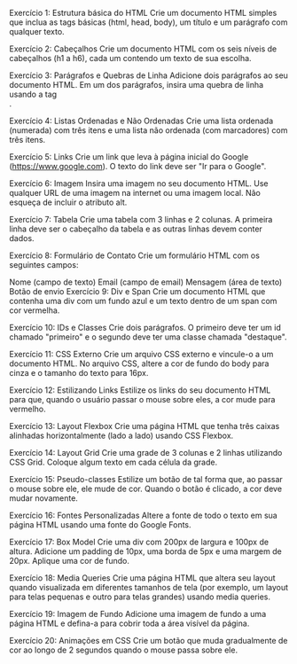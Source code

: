 Exercício 1: Estrutura básica do HTML
Crie um documento HTML simples que inclua as tags básicas (html, head, body), um título e um parágrafo com qualquer texto.

Exercício 2: Cabeçalhos
Crie um documento HTML com os seis níveis de cabeçalhos (h1 a h6), cada um contendo um texto de sua escolha.

Exercício 3: Parágrafos e Quebras de Linha
Adicione dois parágrafos ao seu documento HTML. Em um dos parágrafos, insira uma quebra de linha usando a tag <br>.

Exercício 4: Listas Ordenadas e Não Ordenadas
Crie uma lista ordenada (numerada) com três itens e uma lista não ordenada (com marcadores) com três itens.

Exercício 5: Links
Crie um link que leva à página inicial do Google (https://www.google.com). O texto do link deve ser "Ir para o Google".

Exercício 6: Imagem
Insira uma imagem no seu documento HTML. Use qualquer URL de uma imagem na internet ou uma imagem local. Não esqueça de incluir o atributo alt.

Exercício 7: Tabela
Crie uma tabela com 3 linhas e 2 colunas. A primeira linha deve ser o cabeçalho da tabela e as outras linhas devem conter dados.

Exercício 8: Formulário de Contato
Crie um formulário HTML com os seguintes campos:

Nome (campo de texto)
Email (campo de email)
Mensagem (área de texto)
Botão de envio
Exercício 9: Div e Span
Crie um documento HTML que contenha uma div com um fundo azul e um texto dentro de um span com cor vermelha.

Exercício 10: IDs e Classes
Crie dois parágrafos. O primeiro deve ter um id chamado "primeiro" e o segundo deve ter uma classe chamada "destaque".

Exercício 11: CSS Externo
Crie um arquivo CSS externo e vincule-o a um documento HTML. No arquivo CSS, altere a cor de fundo do body para cinza e o tamanho do texto para 16px.

Exercício 12: Estilizando Links
Estilize os links do seu documento HTML para que, quando o usuário passar o mouse sobre eles, a cor mude para vermelho.

Exercício 13: Layout Flexbox
Crie uma página HTML que tenha três caixas alinhadas horizontalmente (lado a lado) usando CSS Flexbox.

Exercício 14: Layout Grid
Crie uma grade de 3 colunas e 2 linhas utilizando CSS Grid. Coloque algum texto em cada célula da grade.

Exercício 15: Pseudo-classes
Estilize um botão de tal forma que, ao passar o mouse sobre ele, ele mude de cor. Quando o botão é clicado, a cor deve mudar novamente.

Exercício 16: Fontes Personalizadas
Altere a fonte de todo o texto em sua página HTML usando uma fonte do Google Fonts.

Exercício 17: Box Model
Crie uma div com 200px de largura e 100px de altura. Adicione um padding de 10px, uma borda de 5px e uma margem de 20px. Aplique uma cor de fundo.

Exercício 18: Media Queries
Crie uma página HTML que altera seu layout quando visualizada em diferentes tamanhos de tela (por exemplo, um layout para telas pequenas e outro para telas grandes) usando media queries.

Exercício 19: Imagem de Fundo
Adicione uma imagem de fundo a uma página HTML e defina-a para cobrir toda a área visível da página.

Exercício 20: Animações em CSS
Crie um botão que muda gradualmente de cor ao longo de 2 segundos quando o mouse passa sobre ele.